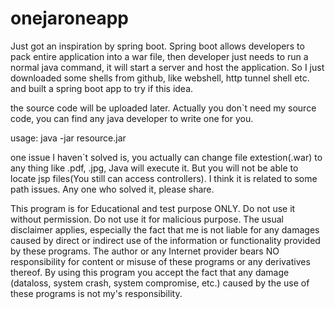 # onejaroneapp

Just got an inspiration by spring boot. Spring boot allows developers to pack entire application into a war file, then developer just needs to run a normal java command, it will start a server and host the application. So I just downloaded some shells from github, like webshell, http tunnel shell etc. and built a spring boot app to try if this idea.

the source code will be uploaded later. Actually you don`t need my source code, you can find any java developer to write one for you.

usage: java -jar resource.jar

one issue I haven`t solved is, you actually can change file extestion(.war) to any thing like .pdf, .jpg, Java will execute it. But you will not be able to locate jsp files(You still can access controllers). I think it is related to some path issues. Any one who solved it, please share.

This program is for Educational and test purpose ONLY. Do not use it without permission. Do not use it for malicious purpose. The usual disclaimer applies, especially the fact that me is not liable for any damages caused by direct or indirect use of the information or functionality provided by these programs. The author or any Internet provider bears NO responsibility for content or misuse of these programs or any derivatives thereof. By using this program you accept the fact that any damage (dataloss, system crash, system compromise, etc.) caused by the use of these programs is not my's responsibility.
